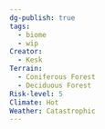 ```yaml
---
dg-publish: true
tags:
  - biome
  - wip
Creator:
  - Kesk
Terrain:
  - Coniferous Forest
  - Deciduous Forest
Risk-level: 5
Climate: Hot
Weather: Catastrophic
---
```

 